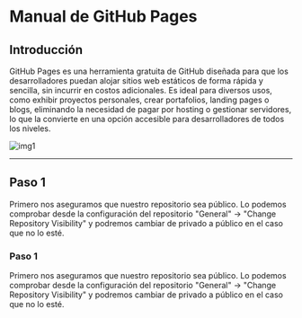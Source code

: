 # Manual de GitHub Pages

## Introducción 
GitHub Pages es una herramienta gratuita de GitHub diseñada para que los desarrolladores puedan alojar sitios web estáticos de forma rápida y sencilla, sin incurrir en costos adicionales. Es ideal para diversos usos, como exhibir proyectos personales, crear portafolios, landing pages o blogs, eliminando la necesidad de pagar por hosting o gestionar servidores, lo que la convierte en una opción accesible para desarrolladores de todos los niveles.

![img1](https://ugeek.github.io/blog/images-blog/githubpages.png)

---

## Paso 1
Primero nos aseguramos que nuestro repositorio sea público. Lo podemos comprobar desde la configuración del repositorio "General" -> "Change Repository Visibility" y podremos cambiar de privado a público en el caso que no lo esté.


### Paso 1
Primero nos aseguramos que nuestro repositorio sea público. Lo podemos comprobar desde la configuración del repositorio "General" -> "Change Repository Visibility" y podremos cambiar de privado a público en el caso que no lo esté.

